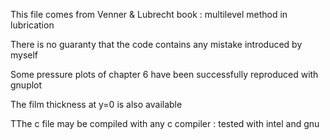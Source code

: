 This file comes from Venner & Lubrecht book : multilevel method in lubrication

There is no guaranty that the code contains any mistake introduced by myself

Some pressure plots of chapter 6 have been successfully reproduced with gnuplot

The film thickness at y=0 is also available 

TThe c file may be compiled with any c compiler : tested with intel and gnu

